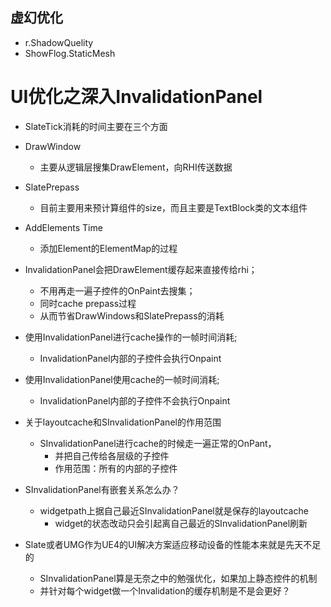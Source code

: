 ## 虚幻优化
- r.ShadowQuelity
- ShowFlog.StaticMesh


# UI优化之深入InvalidationPanel
- SlateTick消耗的时间主要在三个方面
- DrawWindow
  - 主要从逻辑层搜集DrawElement，向RHI传送数据
- SlatePrepass
  - 目前主要用来预计算组件的size，而且主要是TextBlock类的文本组件
- AddElements Time
  - 添加Element的ElementMap的过程

- InvalidationPanel会把DrawElement缓存起来直接传给rhi；
  - 不用再走一遍子控件的OnPaint去搜集；
  - 同时cache prepass过程
  - 从而节省DrawWindows和SlatePrepass的消耗
- 使用InvalidationPanel进行cache操作的一帧时间消耗;
  - InvalidationPanel内部的子控件会执行Onpaint
- 使用InvalidationPanel使用cache的一帧时间消耗;
  - InvalidationPanel内部的子控件不会执行Onpaint
- 关于layoutcache和SInvalidationPanel的作用范围
  - SInvalidationPanel进行cache的时候走一遍正常的OnPant，
    - 并把自己传给各层级的子控件
    - 作用范围：所有的内部的子控件

- SInvalidationPanel有嵌套关系怎么办？
  - widgetpath上据自己最近SInvalidationPanel就是保存的layoutcache
    - widget的状态改动只会引起离自己最近的SInvalidationPanel刷新

- Slate或者UMG作为UE4的UI解决方案适应移动设备的性能本来就是先天不足的
  - SInvalidationPanel算是无奈之中的勉强优化，如果加上静态控件的机制
  - 并针对每个widget做一个Invalidation的缓存机制是不是会更好？
